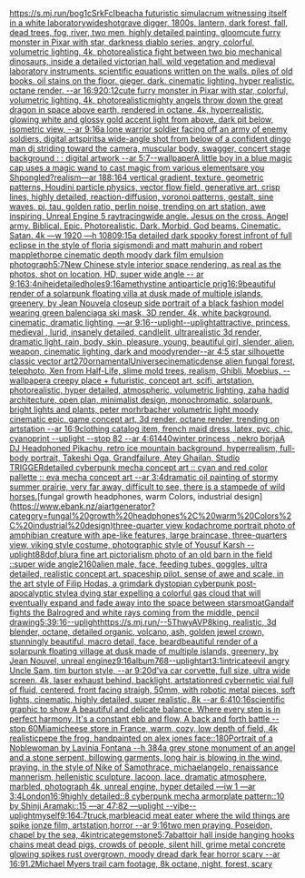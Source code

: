 [<https://s.mj.run/bog1cSrkFcI>](https://www.ebank.nz/aiartgenerator?category=%3Chttps%3A//s.mj.run/bog1cSrkFcI%3E)[beach](https://www.ebank.nz/aiartgenerator?category=beach)[a futuristic simulacrum witnessing itself in a white laboratory](https://www.ebank.nz/aiartgenerator?category=a%20futuristic%20simulacrum%20witnessing%20itself%20in%20a%20white%20laboratory)[wideshot](https://www.ebank.nz/aiartgenerator?category=wideshot)[grave digger, 1800s, lantern, dark forest, fall, dead trees, fog, river, two men, highly detailed painting, gloom](https://www.ebank.nz/aiartgenerator?category=grave%20digger%2C%201800s%2C%20lantern%2C%20dark%20forest%2C%20fall%2C%20dead%20trees%2C%20fog%2C%20river%2C%20two%20men%2C%20highly%20detailed%20painting%2C%20gloom)[cute furry monster in Pixar with star, darkness diablo series, angry, colorful, volumetric lighting, 4k, photorealistic](https://www.ebank.nz/aiartgenerator?category=cute%20furry%20monster%20in%20Pixar%20with%20star%2C%20darkness%20diablo%20series%2C%20angry%2C%20colorful%2C%20volumetric%20lighting%2C%204k%2C%20photorealistic)[a fight between two bio mechanical dinosaurs, inside a detailed victorian hall. wild vegetation and medieval laboratory instruments. scientific equations written on the walls. piles of old books. oil stains on the floor. gieger. dark. cinematic lighting. hyper realistic. octane render. --ar 16:9](https://www.ebank.nz/aiartgenerator?category=a%20fight%20between%20two%20bio%20mechanical%20dinosaurs%2C%20inside%20a%20detailed%20victorian%20hall.%20wild%20vegetation%20and%20medieval%20laboratory%20instruments.%20scientific%20equations%20written%20on%20the%20walls.%20piles%20of%20old%20books.%20oil%20stains%20on%20the%20floor.%20gieger.%20dark.%20cinematic%20lighting.%20hyper%20realistic.%20octane%20render.%20--ar%2016%3A9)[20:12](https://www.ebank.nz/aiartgenerator?category=20%3A12)[cute furry monster in Pixar with star, colorful, volumetric lighting, 4k, photorealistic](https://www.ebank.nz/aiartgenerator?category=cute%20furry%20monster%20in%20Pixar%20with%20star%2C%20colorful%2C%20volumetric%20lighting%2C%204k%2C%20photorealistic)[mighty angels throw down the great dragon in space above earth, rendered in octane, 4k, hyperrealistic, glowing white and glossy gold accent light from above, dark pit below, isometric view, --ar 9:16](https://www.ebank.nz/aiartgenerator?category=mighty%20angels%20throw%20down%20the%20great%20dragon%20in%20space%20above%20earth%2C%20rendered%20in%20octane%2C%204k%2C%20hyperrealistic%2C%20glowing%20white%20and%20glossy%20gold%20accent%20light%20from%20above%2C%20dark%20pit%20below%2C%20isometric%20view%2C%20--ar%209%3A16)[a lone warrior soldier facing off an army of enemy soldiers, digital art](https://www.ebank.nz/aiartgenerator?category=a%20lone%20warrior%20soldier%20facing%20off%20an%20army%20of%20enemy%20soldiers%2C%20digital%20art)[spirits](https://www.ebank.nz/aiartgenerator?category=spirits)[a wide-angle shot from below of a confident dingo man dj striding toward the camera, muscular body, swagger, concert stage background : : digital artwork --ar 5:7](https://www.ebank.nz/aiartgenerator?category=a%20wide-angle%20shot%20from%20below%20of%20a%20confident%20dingo%20man%20dj%20striding%20toward%20the%20camera%2C%20muscular%20body%2C%20swagger%2C%20concert%20stage%20background%20%3A%20%3A%20digital%20artwork%20--ar%205%3A7)[--wallpaper](https://www.ebank.nz/aiartgenerator?category=--wallpaper)[A little boy in a blue magic cap uses a magic wand to cast magic from various elements](https://www.ebank.nz/aiartgenerator?category=A%20little%20boy%20in%20a%20blue%20magic%20cap%20uses%20a%20magic%20wand%20to%20cast%20magic%20from%20various%20elements)[are you Shpongled?](https://www.ebank.nz/aiartgenerator?category=are%20you%20Shpongled%3F)[realism](https://www.ebank.nz/aiartgenerator?category=realism)[—ar 188:164 vertical gradient, texture, geometric patterns, Houdini particle physics, vector flow field, generative art, crisp lines, highly detailed, reaction-diffusion, voronoi patterns, gestalt, sine waves, pi, tau, golden ratio, perlin noise, trending on art station, awe inspiring, Unreal Engine 5 raytracing](https://www.ebank.nz/aiartgenerator?category=%E2%80%94ar%20188%3A164%20vertical%20gradient%2C%20texture%2C%20geometric%20patterns%2C%20Houdini%20particle%20physics%2C%20vector%20flow%20field%2C%20generative%20art%2C%20crisp%20lines%2C%20highly%20detailed%2C%20reaction-diffusion%2C%20voronoi%20patterns%2C%20gestalt%2C%20sine%20waves%2C%20pi%2C%20tau%2C%20golden%20ratio%2C%20perlin%20noise%2C%20trending%20on%20art%20station%2C%20awe%20inspiring%2C%20Unreal%20Engine%205%20raytracing)[wide angle. Jesus on the cross. Angel army. Biblical. Epic. Photorealistic. Dark. Morbid. God beams. Cinematic. Satan. 4k —w 1920 —h 1080](https://www.ebank.nz/aiartgenerator?category=wide%20angle.%20Jesus%20on%20the%20cross.%20Angel%20army.%20Biblical.%20Epic.%20Photorealistic.%20Dark.%20Morbid.%20God%20beams.%20Cinematic.%20Satan.%204k%20%E2%80%94w%201920%20%E2%80%94h%201080)[9:15](https://www.ebank.nz/aiartgenerator?category=9%3A15)[a detailed dark spooky forest infront of full eclipse in the style of floria sigismondi and matt mahurin and robert mapplethorpe cinematic depth moody dark film emulsion photograph](https://www.ebank.nz/aiartgenerator?category=a%20detailed%20dark%20spooky%20forest%20infront%20of%20full%20eclipse%20in%20the%20style%20of%20floria%20sigismondi%20and%20matt%20mahurin%20and%20robert%20mapplethorpe%20cinematic%20depth%20moody%20dark%20film%20emulsion%20photograph)[5:7](https://www.ebank.nz/aiartgenerator?category=5%3A7)[New Chinese style interior space rendering, as real as the photos, shot on location, HD, super wide angle -- ar 9:16](https://www.ebank.nz/aiartgenerator?category=New%20Chinese%20style%20interior%20space%20rendering%2C%20as%20real%20as%20the%20photos%2C%20shot%20on%20location%2C%20HD%2C%20super%20wide%20angle%20--%20ar%209%3A16)[3:4](https://www.ebank.nz/aiartgenerator?category=3%3A4)[nihei](https://www.ebank.nz/aiartgenerator?category=nihei)[detailed](https://www.ebank.nz/aiartgenerator?category=detailed)[holes](https://www.ebank.nz/aiartgenerator?category=holes)[9:16](https://www.ebank.nz/aiartgenerator?category=9%3A16)[amethystine antiparticle prig](https://www.ebank.nz/aiartgenerator?category=amethystine%20antiparticle%20prig)[16:9](https://www.ebank.nz/aiartgenerator?category=16%3A9)[beautiful render of a solarpunk floating villa at dusk made of multiple islands, greenery, by Jean Nouvel](https://www.ebank.nz/aiartgenerator?category=beautiful%20render%20of%20a%20solarpunk%20floating%20villa%20at%20dusk%20made%20of%20multiple%20islands%2C%20greenery%2C%20by%20Jean%20Nouvel)[a closeup side portrait of a black fashion model wearing green balenciaga ski mask, 3D render, 4k, white background, cinematic, dramatic lighting, —ar 9:16](https://www.ebank.nz/aiartgenerator?category=a%20closeup%20side%20portrait%20of%20a%20black%20fashion%20model%20wearing%20green%20balenciaga%20ski%20mask%2C%203D%20render%2C%204k%2C%20white%20background%2C%20cinematic%2C%20dramatic%20lighting%2C%20%E2%80%94ar%209%3A16)[--uplight](https://www.ebank.nz/aiartgenerator?category=--uplight)[--uplight](https://www.ebank.nz/aiartgenerator?category=--uplight)[attractive, princess, medieval , lurid, insanely detailed, candlelit, ultrarealistic 3d render, dramatic light, rain, body, skin, pleasure, young, beautiful girl, slender, alien, weapon, cinematic lighting, dark and moody](https://www.ebank.nz/aiartgenerator?category=attractive%2C%20princess%2C%20medieval%20%2C%20lurid%2C%20insanely%20detailed%2C%20candlelit%2C%20ultrarealistic%203d%20render%2C%20dramatic%20light%2C%20rain%2C%20body%2C%20skin%2C%20pleasure%2C%20young%2C%20beautiful%20girl%2C%20slender%2C%20alien%2C%20weapon%2C%20cinematic%20lighting%2C%20dark%20and%20moody)[render](https://www.ebank.nz/aiartgenerator?category=render)[--ar 4:5 star silhouette classic vector art](https://www.ebank.nz/aiartgenerator?category=--ar%204%3A5%20star%20silhouette%20classic%20vector%20art)[270](https://www.ebank.nz/aiartgenerator?category=270)[ornamental](https://www.ebank.nz/aiartgenerator?category=ornamental)[Universe](https://www.ebank.nz/aiartgenerator?category=Universe)[cinematic](https://www.ebank.nz/aiartgenerator?category=cinematic)[dense alien fungal forest, telephoto, Xen from Half-Life, slime mold trees, realism, Ghibli, Moebius, --wallpaper](https://www.ebank.nz/aiartgenerator?category=dense%20alien%20fungal%20forest%2C%20telephoto%2C%20Xen%20from%20Half-Life%2C%20slime%20mold%20trees%2C%20realism%2C%20Ghibli%2C%20Moebius%2C%20--wallpaper)[a creepy place + futuristic, concept art, scifi, artstation, photorealistic, hyper detailed, atmospheric, volumetric lighting, zaha hadid architecture, open plan, minimalist design, monochromatic, solarpunk, bright lights and plants, peter morhrbacher volumetric light moody cinematic epic, game concept art, 3d render, octane render, trending on artstation --ar 16:9](https://www.ebank.nz/aiartgenerator?category=a%20creepy%20place%20%2B%20futuristic%2C%20concept%20art%2C%20scifi%2C%20artstation%2C%20photorealistic%2C%20hyper%20detailed%2C%20atmospheric%2C%20volumetric%20lighting%2C%20zaha%20hadid%20architecture%2C%20open%20plan%2C%20minimalist%20design%2C%20monochromatic%2C%20solarpunk%2C%20bright%20lights%20and%20plants%2C%20peter%20morhrbacher%20volumetric%20light%20moody%20cinematic%20epic%2C%20game%20concept%20art%2C%203d%20render%2C%20octane%20render%2C%20trending%20on%20artstation%20--ar%2016%3A9)[clothing catalog item, french maid dress, latex, pvc, chic, cyanoprint --uplight --stop 82 --ar 4:6](https://www.ebank.nz/aiartgenerator?category=clothing%20catalog%20item%2C%20french%20maid%20dress%2C%20latex%2C%20pvc%2C%20chic%2C%20cyanoprint%20--uplight%20--stop%2082%20--ar%204%3A6)[1440](https://www.ebank.nz/aiartgenerator?category=1440)[winter princess , nekro borja](https://www.ebank.nz/aiartgenerator?category=winter%20princess%20%2C%20nekro%20borja)[A DJ Headphoned Pikachu, retro ice mountain background, hyperrealism, full-body portrait, Takeshi Oga, Grandfailure, Atey Ghailan,  Studio TRIGGER](https://www.ebank.nz/aiartgenerator?category=A%20DJ%20Headphoned%20Pikachu%2C%20retro%20ice%20mountain%20background%2C%20hyperrealism%2C%20full-body%20portrait%2C%20Takeshi%20Oga%2C%20Grandfailure%2C%20Atey%20Ghailan%2C%20%20Studio%20TRIGGER)[detailed cyberpunk mecha concept art :: cyan and red color pallette :: eva mecha concept art --ar 3:4](https://www.ebank.nz/aiartgenerator?category=detailed%20cyberpunk%20mecha%20concept%20art%20%3A%3A%20cyan%20and%20red%20color%20pallette%20%3A%3A%20eva%20mecha%20concept%20art%20--ar%203%3A4)[dramatic oil painting of stormy summer prairie, very far away, difficult to see, there is a stampede of wild horses.](https://www.ebank.nz/aiartgenerator?category=dramatic%20oil%20painting%20of%20stormy%20summer%20prairie%2C%20very%20far%20away%2C%20difficult%20to%20see%2C%20there%20is%20a%20stampede%20of%20wild%20horses.)[fungal growth headphones, warm Colors, industrial design](https://www.ebank.nz/aiartgenerator?category=fungal%20growth%20headphones%2C%20warm%20Colors%2C%20industrial%20design)[three-quarter view kodachrome portrait photo of amphibian creature with ape-like features, large braincase, three-quarters view, viking style costume, photographic style of Yousuf Karsh --uplight](https://www.ebank.nz/aiartgenerator?category=three-quarter%20view%20kodachrome%20portrait%20photo%20of%20amphibian%20creature%20with%20ape-like%20features%2C%20large%20braincase%2C%20three-quarters%20view%2C%20viking%20style%20costume%2C%20photographic%20style%20of%20Yousuf%20Karsh%20--uplight)[88](https://www.ebank.nz/aiartgenerator?category=88)[dof,blur](https://www.ebank.nz/aiartgenerator?category=dof%2Cblur)[a fine art pictorialism photo of an old barn in the field ::super wide angle](https://www.ebank.nz/aiartgenerator?category=a%20fine%20art%20pictorialism%20photo%20of%20an%20old%20barn%20in%20the%20field%20%3A%3Asuper%20wide%20angle)[2160](https://www.ebank.nz/aiartgenerator?category=2160)[alien male, face, feeding tubes, goggles, ultra detailed, realistic concept art. spaceship pilot. sense of awe and scale, in the art style of Filip Hodas, a grimdark dystopian cyberpunk post-apocalyptic style](https://www.ebank.nz/aiartgenerator?category=alien%20male%2C%20face%2C%20feeding%20tubes%2C%20goggles%2C%20ultra%20detailed%2C%20realistic%20concept%20art.%20spaceship%20pilot.%20sense%20of%20awe%20and%20scale%2C%20in%20the%20art%20style%20of%20Filip%20Hodas%2C%20a%20grimdark%20dystopian%20cyberpunk%20post-apocalyptic%20style)[a dying star expelling a colorful gas cloud that will eventually expand and fade away into the space between stars](https://www.ebank.nz/aiartgenerator?category=a%20dying%20star%20expelling%20a%20colorful%20gas%20cloud%20that%20will%20eventually%20expand%20and%20fade%20away%20into%20the%20space%20between%20stars)[moat](https://www.ebank.nz/aiartgenerator?category=moat)[Gandalf fights the Balrog](https://www.ebank.nz/aiartgenerator?category=Gandalf%20fights%20the%20Balrog)[red and white rays coming from the middle, pencil drawing](https://www.ebank.nz/aiartgenerator?category=red%20and%20white%20rays%20coming%20from%20the%20middle%2C%20pencil%20drawing)[5:3](https://www.ebank.nz/aiartgenerator?category=5%3A3)[9:16](https://www.ebank.nz/aiartgenerator?category=9%3A16)[--uplight](https://www.ebank.nz/aiartgenerator?category=--uplight)[<https://s.mj.run/--5ThwyAVP8>](https://www.ebank.nz/aiartgenerator?category=%3Chttps%3A//s.mj.run/--5ThwyAVP8%3E)[king, realistic, 3d blender, octane, detailed organic, volcano, ash, golden jewel crown, stunningly beautiful, macro detail, face, beard](https://www.ebank.nz/aiartgenerator?category=king%2C%20realistic%2C%203d%20blender%2C%20octane%2C%20detailed%20organic%2C%20volcano%2C%20ash%2C%20golden%20jewel%20crown%2C%20stunningly%20beautiful%2C%20macro%20detail%2C%20face%2C%20beard)[beautiful render of a solarpunk floating village at dusk made of multiple islands, greenery, by Jean Nouvel, unreal enginez](https://www.ebank.nz/aiartgenerator?category=beautiful%20render%20of%20a%20solarpunk%20floating%20village%20at%20dusk%20made%20of%20multiple%20islands%2C%20greenery%2C%20by%20Jean%20Nouvel%2C%20unreal%20enginez)[9:16](https://www.ebank.nz/aiartgenerator?category=9%3A16)[album](https://www.ebank.nz/aiartgenerator?category=album)[768](https://www.ebank.nz/aiartgenerator?category=768)[--uplight](https://www.ebank.nz/aiartgenerator?category=--uplight)[art](https://www.ebank.nz/aiartgenerator?category=art)[3:1](https://www.ebank.nz/aiartgenerator?category=3%3A1)[intricate](https://www.ebank.nz/aiartgenerator?category=intricate)[evil angry Uncle Sam, tim burton style, --ar 9:20](https://www.ebank.nz/aiartgenerator?category=evil%20angry%20Uncle%20Sam%2C%20tim%20burton%20style%2C%20--ar%209%3A20)[d'va car corvette, full size, ultra wide screen, 4k, laser exhaust behind, backlight, artstation](https://www.ebank.nz/aiartgenerator?category=d%27va%20car%20corvette%2C%20full%20size%2C%20ultra%20wide%20screen%2C%204k%2C%20laser%20exhaust%20behind%2C%20backlight%2C%20artstation)[red cybernetic vial full of fluid, centered, front facing straigh, 50mm, with robotic metal pieces, soft lights, cinematic, highly detailed, super realistic, 8k --ar 6:4](https://www.ebank.nz/aiartgenerator?category=red%20cybernetic%20vial%20full%20of%20fluid%2C%20centered%2C%20front%20facing%20straigh%2C%2050mm%2C%20with%20robotic%20metal%20pieces%2C%20soft%20lights%2C%20cinematic%2C%20highly%20detailed%2C%20super%20realistic%2C%208k%20--ar%206%3A4)[10:16](https://www.ebank.nz/aiartgenerator?category=10%3A16)[scientific graphic to show A beautiful and delicate balance, Where every step is in perfect harmony, It's a constant ebb and flow, A back and forth battle  --stop 60](https://www.ebank.nz/aiartgenerator?category=scientific%20graphic%20to%20show%20A%20beautiful%20and%20delicate%20balance%2C%20Where%20every%20step%20is%20in%20perfect%20harmony%2C%20It%27s%20a%20constant%20ebb%20and%20flow%2C%20A%20back%20and%20forth%20battle%20%20--stop%2060)[Miami](https://www.ebank.nz/aiartgenerator?category=Miami)[cheese store in France, warm, cozy, low depth of field, 4k realistic](https://www.ebank.nz/aiartgenerator?category=cheese%20store%20in%20France%2C%20warm%2C%20cozy%2C%20low%20depth%20of%20field%2C%204k%20realistic)[pepe the frog, handpainted on alex jones face::1](https://www.ebank.nz/aiartgenerator?category=pepe%20the%20frog%2C%20handpainted%20on%20alex%20jones%20face%3A%3A1)[80](https://www.ebank.nz/aiartgenerator?category=80)[Portrait of a Noblewoman by Lavinia Fontana --h 384](https://www.ebank.nz/aiartgenerator?category=Portrait%20of%20a%20Noblewoman%20by%20Lavinia%20Fontana%20--h%20384)[a grey stone monument of an angel and a stone serpent, billowing garments, long hair is blowing in the wind, praying, in the style of Nike of Samothrace, michaelangelo, renaissance mannerism, hellenistic sculpture, lacoon, lace, dramatic atmosphere, marbled, photograph 4k, unreal engine, hyper detailed —iw 1 —ar 3:4](https://www.ebank.nz/aiartgenerator?category=a%20grey%20stone%20monument%20of%20an%20angel%20and%20a%20stone%20serpent%2C%20billowing%20garments%2C%20long%20hair%20is%20blowing%20in%20the%20wind%2C%20praying%2C%20in%20the%20style%20of%20Nike%20of%20Samothrace%2C%20michaelangelo%2C%20renaissance%20mannerism%2C%20hellenistic%20sculpture%2C%20lacoon%2C%20lace%2C%20dramatic%20atmosphere%2C%20marbled%2C%20photograph%204k%2C%20unreal%20engine%2C%20hyper%20detailed%20%E2%80%94iw%201%20%E2%80%94ar%203%3A4)[London](https://www.ebank.nz/aiartgenerator?category=London)[16:9](https://www.ebank.nz/aiartgenerator?category=16%3A9)[highly detailed::8 cyberpunk mecha armorplate pattern::10 by Shinji Aramaki::15 —ar 47:82 —uplight --vibe](https://www.ebank.nz/aiartgenerator?category=highly%20detailed%3A%3A8%20cyberpunk%20mecha%20armorplate%20pattern%3A%3A10%20by%20Shinji%20Aramaki%3A%3A15%20%E2%80%94ar%2047%3A82%20%E2%80%94uplight%20--vibe)[--uplight](https://www.ebank.nz/aiartgenerator?category=--uplight)[myself](https://www.ebank.nz/aiartgenerator?category=myself)[9:16](https://www.ebank.nz/aiartgenerator?category=9%3A16)[4:7](https://www.ebank.nz/aiartgenerator?category=4%3A7)[truck,marble](https://www.ebank.nz/aiartgenerator?category=truck%2Cmarble)[acid meat eater where the wild things are spike jonze film, artstation,horror --ar 9:16](https://www.ebank.nz/aiartgenerator?category=acid%20meat%20eater%20where%20the%20wild%20things%20are%20spike%20jonze%20film%2C%20artstation%2Chorror%20--ar%209%3A16)[two men praying, Poseidon, chapel by the sea, 4k](https://www.ebank.nz/aiartgenerator?category=two%20men%20praying%2C%20Poseidon%2C%20chapel%20by%20the%20sea%2C%204k)[intricate](https://www.ebank.nz/aiartgenerator?category=intricate)[gemstone](https://www.ebank.nz/aiartgenerator?category=gemstone)[5:7](https://www.ebank.nz/aiartgenerator?category=5%3A7)[abattoir hall inside hanging hooks chains meat dead pigs, crowds of people, silent hill, grime metal concrete glowing spikes rust overgrown, moody dread dark fear horror scary --ar 16:9](https://www.ebank.nz/aiartgenerator?category=abattoir%20hall%20inside%20hanging%20hooks%20chains%20meat%20dead%20pigs%2C%20crowds%20of%20people%2C%20silent%20hill%2C%20grime%20metal%20concrete%20glowing%20spikes%20rust%20overgrown%2C%20moody%20dread%20dark%20fear%20horror%20scary%20--ar%2016%3A9)[1.2](https://www.ebank.nz/aiartgenerator?category=1.2)[Michael Myers trail cam footage, 8k octane, night, forest, scary](https://www.ebank.nz/aiartgenerator?category=Michael%20Myers%20trail%20cam%20footage%2C%208k%20octane%2C%20night%2C%20forest%2C%20scary)